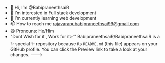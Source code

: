 - 👋 Hi, I’m @BabipraneethsaiR
- 👀 I’m interested in Full stack development
- 🌱 I’m currently learning web development
- 📫 How to reach me rajavarapubabipraneethsai99@gmail.com
- 😄 Pronouns: He/Him
- "Dont Wish for it , Work for it📈"
BabipraneethsaiR/BabipraneethsaiR is a ✨ special ✨ repository because its `README.md` (this file) appears on your GitHub profile.
You can click the Preview link to take a look at your changes.
--->
